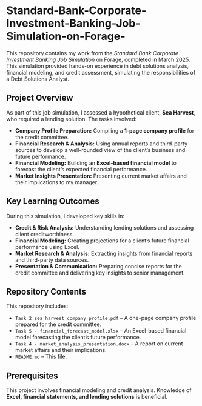 # Standard-Bank-Corporate-Investment-Banking-Job-Simulation-on-Forage-
This repository contains my work from the *Standard Bank Corporate Investment Banking Job Simulation* on Forage, completed in March 2025. This simulation provided hands-on experience in debt solutions analysis, financial modeling, and credit assessment, simulating the responsibilities of a Debt Solutions Analyst.

## Project Overview

As part of this job simulation, I assessed a hypothetical client, **Sea Harvest**, who required a lending solution. The tasks involved:

- **Company Profile Preparation:** Compiling a **1-page company profile** for the credit committee.
- **Financial Research & Analysis:** Using annual reports and third-party sources to develop a well-rounded view of the client’s business and future performance.
- **Financial Modeling:** Building an **Excel-based financial model** to forecast the client’s expected financial performance.
- **Market Insights Presentation:** Presenting current market affairs and their implications to my manager.

## Key Learning Outcomes

During this simulation, I developed key skills in:

- **Credit & Risk Analysis:** Understanding lending solutions and assessing client creditworthiness.
- **Financial Modeling:** Creating projections for a client’s future financial performance using Excel.
- **Market Research & Analysis:** Extracting insights from financial reports and third-party data sources.
- **Presentation & Communication:** Preparing concise reports for the credit committee and delivering key insights to senior management.

## Repository Contents

This repository includes:

- `Task 2 sea_harvest_company_profile.pdf` – A one-page company profile prepared for the credit committee.
- `Task 5 - financial_forecast_model.xlsx` – An Excel-based financial model forecasting the client’s future performance.
- `Task 4 - market_analysis_presentation.docx` – A report on current market affairs and their implications.
- `README.md` – This file.

## Prerequisites

This project involves financial modeling and credit analysis. Knowledge of **Excel, financial statements, and lending solutions** is beneficial.
